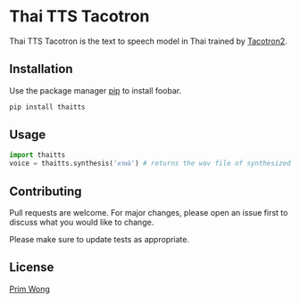 # Thai TTS Tacotron

Thai TTS Tacotron is the text to speech model in Thai trained by [Tacotron2](https://github.com/NVIDIA/tacotron2).

## Installation

Use the package manager [pip](https://pip.pypa.io/en/stable/) to install foobar.

```bash
pip install thaitts
```

## Usage

```python
import thaitts
voice = thaitts.synthesis('สวัสดี') # returns the wav file of synthesized speech
```

## Contributing
Pull requests are welcome. For major changes, please open an issue first to discuss what you would like to change.

Please make sure to update tests as appropriate.

## License
[Prim Wong](https://prim9000.medium.com/)
